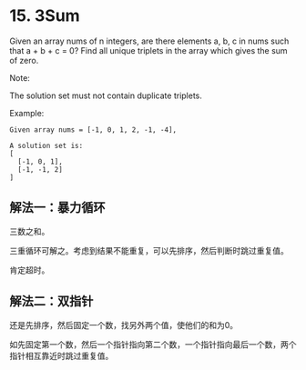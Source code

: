 # 15. 3Sum

Given an array nums of n integers, are there elements a, b, c in nums such that a + b + c = 0? Find all unique triplets in the array which gives the sum of zero.

Note:

The solution set must not contain duplicate triplets.

Example:
```
Given array nums = [-1, 0, 1, 2, -1, -4],

A solution set is:
[
  [-1, 0, 1],
  [-1, -1, 2]
]
```

## 解法一：暴力循环

三数之和。

三重循环可解之。考虑到结果不能重复，可以先排序，然后判断时跳过重复值。

肯定超时。

## 解法二：双指针

还是先排序，然后固定一个数，找另外两个值，使他们的和为0。

如先固定第一个数，然后一个指针指向第二个数，一个指针指向最后一个数，两个指针相互靠近时跳过重复值。